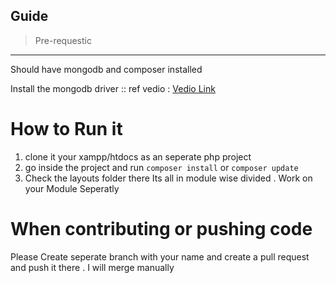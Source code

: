  ## Guide

 > Pre-requestic
  ----------
  Should have mongodb and composer installed

  Install the mongodb driver :: ref vedio : [Vedio Link](https://www.youtube.com/watch?v=9gEPiIoAHo8 )


 # How to Run it
 1. clone it your xampp/htdocs as an seperate php project
 2. go inside the project and run `composer install` or `composer update`
 3. Check the layouts folder there Its all in module wise divided . Work on your Module Seperatly



 # When contributing or pushing code

 Please Create seperate branch with your name and create a pull request and push it there .
 I will merge manually